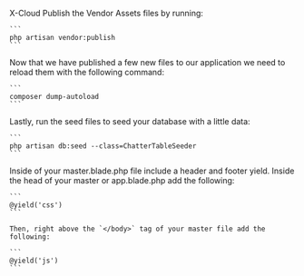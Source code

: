 X-Cloud
Publish the Vendor Assets files by running:

    ```
    php artisan vendor:publish 
    ```

Now that we have published a few new files to our application we need to reload them with the following command:

    ```
    composer dump-autoload
    ```


 Lastly, run the seed files to seed your database with a little data:

    ```
    php artisan db:seed --class=ChatterTableSeeder
    ```

Inside of your master.blade.php file include a header and footer yield. Inside the head of your master or app.blade.php add the following:

    ```
    @yield('css')
    ```

    Then, right above the `</body>` tag of your master file add the following:

    ```
    @yield('js')
    ```